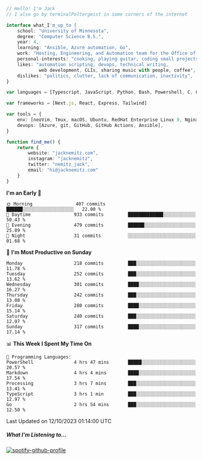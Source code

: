 ```typescript
// Hello! I'm Jack
// I also go by terminalPoltergeist in some corners of the internet

interface what_I'm_up_to {
    school: "University of Minnesota",
    degree: "Computer Science B.S.",
    year: 4,
    learning: "Ansible, Azure automation, Go",
    work: "Hosting, Engineering, and Automation team for the Office of Information Technology at UMN",
    personal-interests: "cooking, playing guitar, coding small projects",
    likes: "automation scripting, devops, technical writing,
            web development, CLIs, sharing music with people, coffee",
    dislikes: "politics, clutter, lack of communication, inactivity",
}

var languages = [Typescript, JavaScript, Python, Bash, Powershell, C, C++, HTML, CSS]

var frameworks = [Next.js, React, Express, Tailwind]

var tools = {
    env: [neoVim, Tmux, macOS, Ubuntu, RedHat Enterprise Linux 9, Nginx, DigitalOcean, Cloudflare],
    devops: [Azure, git, GitHub, GitHub Actions, Ansible],
}

function find_me() {
    return {
        website: "jacknemitz.com",
        instagram: "jacknemitz",
        twitter: "nemitz_jack",
        email: "hi@jacknemitz.com"
    }
}
```

<!--START_SECTION:waka-->
**I'm an Early 🐤** 

```text
🌞 Morning                407 commits         ██████░░░░░░░░░░░░░░░░░░░   22.00 % 
🌆 Daytime                933 commits         █████████████░░░░░░░░░░░░   50.43 % 
🌃 Evening                479 commits         ██████░░░░░░░░░░░░░░░░░░░   25.89 % 
🌙 Night                  31 commits          ░░░░░░░░░░░░░░░░░░░░░░░░░   01.68 % 
```
📅 **I'm Most Productive on Sunday** 

```text
Monday                   218 commits         ███░░░░░░░░░░░░░░░░░░░░░░   11.78 % 
Tuesday                  252 commits         ███░░░░░░░░░░░░░░░░░░░░░░   13.62 % 
Wednesday                301 commits         ████░░░░░░░░░░░░░░░░░░░░░   16.27 % 
Thursday                 242 commits         ███░░░░░░░░░░░░░░░░░░░░░░   13.08 % 
Friday                   280 commits         ████░░░░░░░░░░░░░░░░░░░░░   15.14 % 
Saturday                 240 commits         ███░░░░░░░░░░░░░░░░░░░░░░   12.97 % 
Sunday                   317 commits         ████░░░░░░░░░░░░░░░░░░░░░   17.14 % 
```


📊 **This Week I Spent My Time On** 

```text
💬 Programming Languages: 
PowerShell               4 hrs 47 mins       █████░░░░░░░░░░░░░░░░░░░░   20.57 % 
Markdown                 4 hrs 4 mins        ████░░░░░░░░░░░░░░░░░░░░░   17.54 % 
Processing               3 hrs 7 mins        ███░░░░░░░░░░░░░░░░░░░░░░   13.41 % 
TypeScript               3 hrs 1 min         ███░░░░░░░░░░░░░░░░░░░░░░   12.97 % 
Go                       2 hrs 54 mins       ███░░░░░░░░░░░░░░░░░░░░░░   12.50 % 
```


 Last Updated on 12/10/2023 01:14:00 UTC
<!--END_SECTION:waka-->

##### What I'm Listening to...

[![spotify-github-profile](https://spotify-github-profile.vercel.app/api/view?uid=jack.nemitz&cover_image=true&show_offline=true&bar_color=53b14f&bar_color_cover=false&background_color=121212FF)](https://spotify-github-profile.vercel.app/api/view?uid=jack.nemitz&redirect=true)

